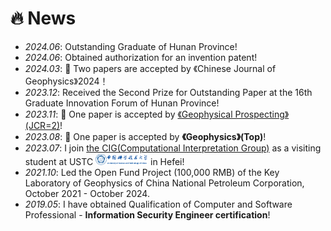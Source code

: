 # 🔥 News
- *2024.06*: Outstanding Graduate of Hunan Province!
- *2024.06*: Obtained authorization for an invention patent!
- *2024.03*: 🎉 Two papers are accepted by 《Chinese Journal of Geophysics》2024！
- *2023.12*: Received the Second Prize for Outstanding Paper at the 16th Graduate Innovation Forum of Hunan Province!
- *2023.11*: 🎉 One paper is accepted by [《Geophysical Prospecting》(JCR=2)](https://onlinelibrary.wiley.com/journal/13652478)!
- *2023.08*: 🎉 One paper is accepted by **《Geophysics》(Top)**!
- *2023.07*: I join [the CIG(Computational Interpretation Group)](https://cig.ustc.edu.cn/people/list.htm) as a visiting student at USTC <img src='./images/logo.png' style='width: 6em;'> in Hefei!
- *2021.10*: Led the Open Fund Project (100,000 RMB) of the Key Laboratory of Geophysics of China National Petroleum Corporation, October 2021 - October 2024.
- *2019.05*: I have obtained Qualification of Computer and Software Professional - **Information Security Engineer certification**!